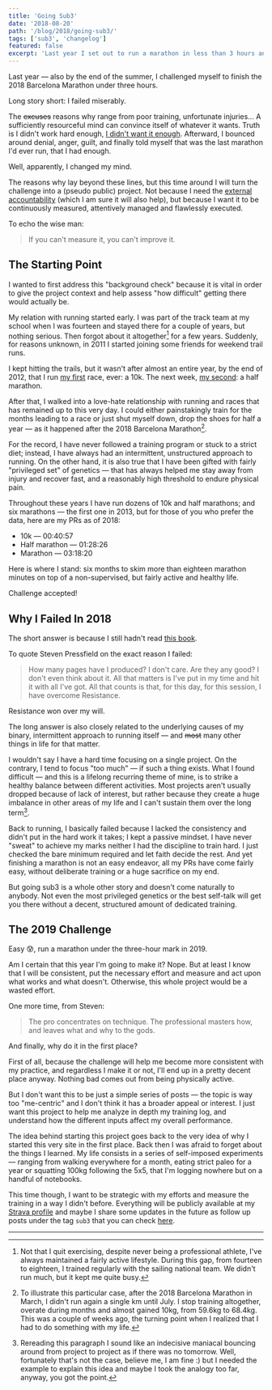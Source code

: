 ```yaml
---
title: 'Going Sub3'
date: '2018-08-20'
path: '/blog/2018/going-sub3/'
tags: ['sub3', 'changelog']
featured: false
excerpt: 'Last year I set out to run a marathon in less than 3 hours and failed. This year I will reset my goal but also make a fun project out of it.'
---
```


Last year — also by the end of the summer, I challenged myself to finish the 2018 Barcelona Marathon under three hours.

Long story short: I failed miserably.

The ~~excuses~~ reasons why range from poor training, unfortunate injuries... A sufficiently resourceful mind can convince itself of whatever it wants. Truth is I didn't work hard enough, [I didn't want it enough](https://medium.com/@noahbradley/you-dont-want-a-better-life-9e573eb6d8b8). Afterward, I bounced around denial, anger, guilt, and finally told myself that was the last marathon I'd ever run, that I had enough.

Well, apparently, I changed my mind.

The reasons why lay beyond these lines, but this time around I will turn the challenge into a (pseudo public) project. Not because I need the [external accountability](/blog/2017/alignment) (which I am sure it will also help), but because I want it to be continuously measured, attentively managed and flawlessly executed.

To echo the wise man:

> If you can't measure it, you can't improve it.

## The Starting Point

I wanted to first address this "background check" because it is vital in order to give the project context and help assess "how difficult" getting there would actually be.

My relation with running started early. I was part of the track team at my school when I was fourteen and stayed there for a couple of years, but nothing serious. Then forgot about it altogether[^1] for a few years. Suddenly, for reasons unknown, in 2011 I started joining some friends for weekend trail runs.

I kept hitting the trails, but it wasn't after almost an entire year, by the end of 2012, that I run [my first](https://www.strava.com/activities/22865481) race, ever: a 10k. The next week, [my second](https://www.strava.com/activities/23555065): a half marathon.

After that, I walked into a love-hate relationship with running and races that has remained up to this very day. I could either painstakingly train for the months leading to a race or just shut myself down, drop the shoes for half a year — as it happened after the 2018 Barcelona Marathon[^2].

For the record, I have never followed a training program or stuck to a strict diet; instead, I have always had an intermittent, unstructured approach to running. On the other hand, it is also true that I have been gifted with fairly "privileged set" of genetics — that has always helped me stay away from injury and recover fast, and a reasonably high threshold to endure physical pain.

Throughout these years I have run dozens of 10k and half marathons; and six marathons — the first one in 2013, but for those of you who prefer the data, here are my PRs as of 2018:

- 10k — 00:40:57
- Half marathon — 01:28:26
- Marathon — 03:18:20

Here is where I stand: six months to skim more than eighteen marathon minutes on top of a non-supervised, but fairly active and healthy life.

Challenge accepted!

## Why I Failed In 2018

The short answer is because I still hadn't read [this book](/blog/2018/war-of-art).

To quote Steven Pressfield on the exact reason I failed:

> How many pages have I produced? I don't care. Are they any good? I don't even think about it. All that matters is I've put in my time and hit it with all I've got. All that counts is that, for this day, for this session, I have overcome Resistance.

Resistance won over my will.

The long answer is also closely related to the underlying causes of my binary, intermittent approach to running itself — and ~~most~~ many other things in life for that matter.

I wouldn't say I have a hard time focusing on a single project. On the contrary, I tend to focus "too much" — if such a thing exists. What I found difficult — and this is a lifelong recurring theme of mine, is to strike a healthy balance between different activities. Most projects aren't usually dropped because of lack of interest, but rather because they create a huge imbalance in other areas of my life and I can't sustain them over the long term[^3].

Back to running, I basically failed because I lacked the consistency and didn't put in the hard work it takes; I kept a passive mindset. I have never "sweat" to achieve my marks neither I had the discipline to train hard. I just checked the bare minimum required and let faith decide the rest. And yet finishing a marathon is not an easy endeavor, all my PRs have come fairly easy, without deliberate training or a huge sacrifice on my end.

But going sub3 is a whole other story and doesn't come naturally to anybody. Not even the most privileged genetics or the best self-talk will get you there without a decent, structured amount of dedicated training.

## The 2019 Challenge

Easy 😰, run a marathon under the three-hour mark in 2019.

Am I certain that this year I'm going to make it? Nope. But at least I know that I will be consistent, put the necessary effort and measure and act upon what works and what doesn't. Otherwise, this whole project would be a wasted effort.

One more time, from Steven:

> The pro concentrates on technique. The professional masters how, and leaves what and why to the gods.

And finally, why do it in the first place?

First of all, because the challenge will help me become more consistent with my practice, and regardless I make it or not, I'll end up in a pretty decent place anyway. Nothing bad comes out from being physically active.

But I don't want this to be just a simple series of posts — the topic is way too "me-centric" and I don't think it has a broader appeal or interest. I just want this project to help me analyze in depth my training log, and understand how the different inputs affect my overall performance.

The idea behind starting this project goes back to the very idea of why I started this very site in the first place. Back then I was afraid to forget about the things I learned. My life consists in a series of self-imposed experiments — ranging from walking everywhere for a month, eating strict paleo for a year or squatting 100kg following the 5x5, that I'm logging nowhere but on a handful of notebooks.

This time though, I want to be strategic with my efforts and measure the training in a way I didn't before. Everything will be publicly available at my [Strava profile](https://www.strava.com/athletes/marccollado) and maybe I share some updates in the future as follow up posts under the tag `sub3` that you can check [here](/tags/sub3).

---

[^1]: Not that I quit exercising, despite never being a professional athlete, I've always maintained a fairly active lifestyle. During this gap, from fourteen to eighteen, I trained regularly with the sailing national team. We didn't run much, but it kept me quite busy.

[^2]: To illustrate this particular case, after the 2018 Barcelona Marathon in March, I didn't run again a single km until July. I stop training altogether, overate during months and almost gained 10kg, from 59.6kg to 68.4kg. This was a couple of weeks ago, the turning point when I realized that I had to do something with my life.

[^3]: Rereading this paragraph I sound like an indecisive maniacal bouncing around from project to project as if there was no tomorrow. Well, fortunately that's not the case, believe me, I am fine :) but I needed the example to explain this idea and maybe I took the analogy too far, anyway, you got the point.
